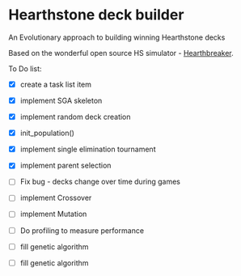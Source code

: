 # Hearthstone deck builder
An Evolutionary approach to building winning Hearthstone decks 

Based on the wonderful open source HS simulator - [Hearthbreaker](https://github.com/danielyule/hearthbreaker).

To Do list:
- [x] create a task list item
- [x] implement SGA skeleton
- [x] implement random deck creation 
- [x] init_population()
- [x] implement single elimination tournament
- [x] implement parent selection
- [ ] Fix bug - decks change over time during games 
- [ ] implement Crossover
- [ ] implement Mutation
- [ ] Do profiling to measure performance
- [ ] fill genetic algorithm
- [ ] fill genetic algorithm

